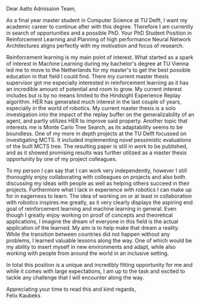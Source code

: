 Dear Aalto Admission Team, 

As a final year master student in Computer Science at TU Delft, I want my academic career to continue after with this degree. Therefore I am currently in search of opportunities and a possible PhD. Your PhD Student Position in Reinforcement Learning and Planning of high performance Neural Network Architectures aligns perfectly with my motivation and focus of research. 

Reinforcement learning is my main point of interest. What started as a spark of interest in Machine Learning during my bachelor's degree at TU Vienna led me to move to the Netherlands for my master's to get the best possible education in that field I could find. There my current master thesis supervisor got me especially interested in reinforcement learning as it has an incredible amount of potential and room to grow. My current interest includes but is by no means limited to the Hindsight Experience Replay algorithm. HER has generated much interest in the last couple of years, especially in the world of robotics. My current master thesis is a solo investigation into the impact of the replay buffer on the generalizability of an agent, and partly utilizes HER to improve said property. Another topic that interests me is Monte Carlo Tree Search, as its adaptability seems to be boundless. One of my more in depth projects at the TU Delft focussed on investigating MCTS. It included implementing novel pessimistic evaluations of the built MCTS tree. The resulting paper is still in work to be published, and as it showed promising results was further utilized as a master thesis opportunity by one of my project colleagues. 

To my person I can say that I can work very independently, however I still thoroughly enjoy collaborating with colleagues on projects and also both discussing my ideas with people as well as helping others succeed in their projects. Furthermore what I lack in experience with robotics I can make up for in eagerness to learn. The idea of working on or at least in collaboration with robotics inspires me greatly, as it very clearly displays the aspiring end goal of reinforcement learning and machine learning in general. Even though I greatly enjoy working on proof of concepts and theoretical applications, I imagine the dream of everyone in this field is the actual application of the learned. My aim is to help make that dream a reality. 
While the transition between countries did not happen without any problems, I learned valuable lessons along the way. One of which would be my ability to insert myself in new environments and adapt, while also working with people from around the world in an inclusive setting. 

In total this position is a unique and incredibly fitting opportunity for me and while it comes with large expectations, I am up to the task and excited to tackle any challenge that I will encounter along the way. 

Appreciating your time to read this and kind regards,   
Felix Kaubeks
